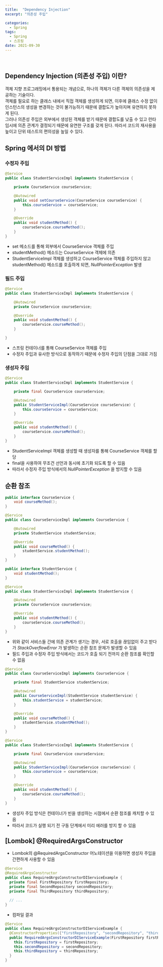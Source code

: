 ```yaml
---
title:  "Dependency Injection"
excerpt: "의존성 주입"

categories:
  - Spring
tags:
  - Spring
  - 스프링
date: 2021-09-30
---
```

<br>

## Dependency Injection (의존성 주입) 이란?
객체 지향 프로그래밍에서 통용되는 개념으로, 하나의 객체가 다른 객체의 의존성을 제공하는 기술이다.<br>
객체를 필요로 하는 클래스 내에서 직접 객체를 생성하게 되면, 이후에 클래스 수정 없이 인스턴스의 생성을 변경하는 것이 불가능하기 때문에 결합도가 높아지며 유연하지 못하게 된다.<br>
그러나 의존성 주입은 외부에서 생성된 객체를 받기 때문에 결합도를 낮출 수 있고 런타임시에 의존 관계가 결정되기 때문에 유연한 구조를 갖게 된다. 따라서 코드의 재사용을 높이고 단위 테스트의 편의성을 높일 수 있다.

## Spring 에서의 DI 방법
### 수정자 주입

```java
@Service
public class StudentServiceImpl implements StudentService {

    private CourseService courseService;

    @Autowired
    public void setCourseService(CourseService courseService) {
        this.courseService = courseService;
    }

    @Override
    public void studentMethod() {
        courseService.courseMethod();
    }
}
```

- set 메소드를 통해 외부에서 CourseService 객체를 주입
- studentMethod() 메소드는 CourseService 객체에 의존
- StudentServiceImpl 객체를 생성하고 CourseService 객체를 주입하지 않고 studentMethod() 메소드를 호출하게 되면, *NullPointerException* 발생

### 필드 주입

```java
@Service
public class StudentServiceImpl implements StudentService {

    @Autowired
    private CourseService courseService;

    @Override
    public void studentMethod() {
        courseService.courseMethod();
    }

}
```

- 스프링 컨테이너를 통해 CourseService 객체를 주입
- 수정자 주입과 유사한 방식으로 동작하기 때문에 수정자 주입의 단점을 그대로 가짐

### 생성자 주입

```java
@Service
public class StudentServiceImpl implements StudentService {

    private final CourseService courseService;

    @Autowired
    public StudentServiceImpl(CourseService courseService) {
        this.courseService = courseService;
    }

    @Override
    public void studentMethod() {
        courseService.courseMethod();
    }
}
```

- StudentServiceImpl 객체를 생성할 때 생성자를 통해 CourseService 객체를 할당
- final을 사용하여 무조건 선언과 동시에 초기화 되도록 할 수 있음
- 따라서 수정자 주입 방식에서의 *NullPointerException* 을 방지할 수 있음

## 순환 참조
```java
public interface CourseService {
    void courseMethod();
}

@Service
public class CourseServiceImpl implements CourseService {

    @Autowired
    private StudentService studentService;

    @Override
    public void courseMethod() {
        studentService.studentMethod();
    }
}
```

```java
public interface StudentService {
    void studentMethod();
}

@Service
public class StudentServiceImpl implements StudentService {

    @Autowired
    private CourseService courseService;

    @Override
    public void studentMethod() {
        courseService.courseMethod();
    }
}
```

- 위와 같이 서비스들 간에 의존 관계가 생기는 경우, 서로 호출을 끊임없이 주고 받다가 *StackOverflowError* 가 발생하는 순환 참조 문제가 발생할 수 있음
- 필드 주입과 수정자 주입 방식에서는 코드가 호출 되기 전까지 순환 참조를 확인할 수 없음

```java
@Service
public class CourseServiceImpl implements CourseService {

    private final StudentService studentService;

    @Autowired
    public CourseServiceImpl(StudentService studentService) {
        this.studentService = studentService;
    }

    @Override
    public void courseMethod() {
        studentService.studentMethod();
    }
}

@Service
public class StudentServiceImpl implements StudentService {

    private final CourseService courseService;

    @Autowired
    public StudentServiceImpl(CourseService courseService) {
        this.courseService = courseService;
    }

    @Override
    public void studentMethod() {
        courseService.courseMethod();
    }
}
```

- 생성자 주입 방식은 컨테이너가 빈을 생성하는 시점에서 순환 참조를 캐치할 수 있음
- 따라서 코드가 실행 되기 전 구동 단계에서 미리 에러를 방지 할 수 있음

## [Lombok] @RequiredArgsConstructor
- Lombok의 @RequiredArgsConstructor 어노테이션을 이용하면 생성자 주입을 간편하게 사용할 수 있음

```java
@Service
@RequiredArgsConstructor
public class RequiredArgsConstructorDIServiceExample {
  private final FirstRepository firstRepository;
  private final SecondRepository secondRepository;
  private final ThirdRepository thirdRepository;
  
  // ...
}
```

- 컴파일 결과

```java
@Service
public class RequiredArgsConstructorDIServiceExample {
  @ConstructorProperties({"firstRepository", "secondRepository", "thirdRepository"})
  public RequiredArgsConstructorDIServiceExample(FirstRepository firstRepository, SecondRepository secondRepository, ThirdRepository thirdRepository) {
    this.firstRepository = firstRepository;
    this.secondRepository = secondRepository;
    this.thirdRepository = thirdRepository;
  }
}
```